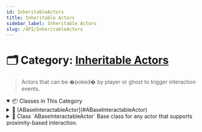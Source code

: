 ```yaml
---
id: InheritableActors
title: Inheritable Actors
sidebar_label: Inheritable Actors
slug: /API/InheritableActors
---
```


# 🗂️ Category: [Inheritable Actors](/docs/API/InheritableActors)

> Actors that can be �poked� by player or ghost to trigger interaction events.

<!-- block -->

<details open>
<summary>📦 Classes in This Category</summary>

<!-- block -->

<details>
<summary>🔹 [ABaseInteractableActor](#ABaseInteractableActor)</summary>

Base class for any actor that supports proximity-based interaction.

<details>
<summary>📄 Description</summary>

Maintains a small overlap sphere ([InteractionSphere](F:\Projects\Documentation\TemporalTargets-Documentation\generated_md/api-InheritableActors.md#class_a_base_interactable_actor_1ad70d64534f3c93e062e14871eaa9af67)) to detect nearby actors and fires off both C++ delegates and Blueprint events when an `Interactor` enters or leaves the radius.

Designers can adjust [InteractionRadius](F:\Projects\Documentation\TemporalTargets-Documentation\generated_md/api-InheritableActors.md#class_a_base_interactable_actor_1ab0d3f1e869442fbc9672b06c4e8a2f74) to control detection range.

</details>

</details>

<!-- block -->

</details>

<!-- block -->
<!-- block -->

<details>
<summary>
  📘 Class `ABaseInteractableActor`
    <span class="brief-description-pill">Base class for any actor that supports proximity-based interaction.</span>
</summary>
<!-- block -->

# Class `ABaseInteractableActor` 

<!-- block -->

> Maintains a small overlap sphere ([InteractionSphere](F:\Projects\Documentation\TemporalTargets-Documentation\generated_md/api-InheritableActors.md#class_a_base_interactable_actor_1ad70d64534f3c93e062e14871eaa9af67)) to detect nearby actors and fires off both C++ delegates and Blueprint events when an `Interactor` enters or leaves the radius.

Designers can adjust [InteractionRadius](F:\Projects\Documentation\TemporalTargets-Documentation\generated_md/api-InheritableActors.md#class_a_base_interactable_actor_1ab0d3f1e869442fbc9672b06c4e8a2f74) to control detection range.

<!-- block -->

<!-- block -->

<details open>
<summary>🧬 Inherits From</summary>

```cpp
class ABaseInteractableActor
  : public AActor
  : public IBPI_Interactable
```

</details>

<!-- block -->

<details open>
<summary>🧍 Members</summary>

<!-- block -->

<!-- FUNCTIONS -->
<details open>
<summary>⚙️ Functions</summary>

  <!-- block -->
  <details>
    <summary>
      🧠 <code>ABaseInteractableActor</code>
      <span class="member-badge kind-function">function</span>
      <span class="member-badge section-public-func">Public</span>
      <span class="brief-description-pill">Construct and set up collision sphere and default properties.</span>
    </summary>

    <p>Construct and set up collision sphere and default properties.</p>

      <p><strong>Parameters:</strong> None</p>

  <hr />
  <p>
    <strong>📄 Source:</strong>
    <code>Source/TimeAssassin/BaseInteractableActor.cpp</code>
    (lines 16–30)
  </p>

  <ExpandableCodeBlock code={`ABaseInteractableActor::ABaseInteractableActor()
{
    PrimaryActorTick.bCanEverTick = false;

    RootComponent = CreateDefaultSubobject<USceneComponent>(TEXT("Root"));

    InteractionSphere = CreateDefaultSubobject<USphereComponent>(TEXT("InteractionSphere"));
    InteractionSphere->SetupAttachment(RootComponent);
    InteractionSphere->SetSphereRadius(InteractionRadius);           // keep CDO + editors in sync
    InteractionSphere->SetCollisionEnabled(ECollisionEnabled::QueryOnly);
    InteractionSphere->SetCollisionObjectType(ECC_WorldDynamic);
    InteractionSphere->SetCollisionResponseToAllChannels(ECR_Ignore);
    InteractionSphere->SetCollisionResponseToChannel(ECC_Pawn, ECR_Overlap);
    InteractionSphere->SetGenerateOverlapEvents(true);
}`} language="cpp" previewLines={15} />

  </details>
  <!-- block -->
  <!-- block -->
  <details>
    <summary>
      🧠 <code>Interact_Implementation</code>
      <span class="member-badge kind-function">function</span>
      <span class="member-badge section-public-func">Public</span>
      <span class="brief-description-pill">Called when `Interactor` performs an interaction.</span>
    </summary>

    <p>Called when `Interactor` performs an interaction.</p>

      <p><strong>Parameters:</strong></p>
      <ul>
        <li><code>AActor * Interactor</code> – The actor that initiated the interaction.</li>
      </ul>

  <hr />
  <p>
    <strong>📄 Source:</strong>
    <code>Source/TimeAssassin/BaseInteractableActor.cpp</code>
    (lines 50–54)
  </p>

  <ExpandableCodeBlock code={`void ABaseInteractableActor::Interact_Implementation(AActor* Interactor)
{
    UE_LOG(LogTemp, Log, TEXT("[%s] Interacted by [%s]"),
        *GetName(), Interactor ? *Interactor->GetName() : TEXT("NULL"));
}`} language="cpp" previewLines={15} />

  </details>
  <!-- block -->
  <!-- block -->
  <details>
    <summary>
      🧠 <code>CanInteract_Implementation</code>
      <span class="member-badge kind-function">function</span>
      <span class="member-badge section-public-func">Public</span>
      <span class="brief-description-pill">Returns true if `Interactor` is allowed to interact.</span>
    </summary>

    <p>Returns true if `Interactor` is allowed to interact.</p>

      <p><strong>Parameters:</strong></p>
      <ul>
        <li><code>AActor * Interactor</code> – The actor attempting to interact.</li>
      </ul>

  <hr />
  <p>
    <strong>📄 Source:</strong>
    <code>Source/TimeAssassin/BaseInteractableActor.cpp</code>
    (lines 56–60)
  </p>

  <ExpandableCodeBlock code={`bool ABaseInteractableActor::CanInteract_Implementation(AActor* /*Interactor*/)
{
    // Override in child classes for doors, switches, etc.
    return true;
}`} language="cpp" previewLines={15} />

  </details>
  <!-- block -->
  <!-- block -->
  <details>
    <summary>
      🧠 <code>GetInteractorsInRange</code>
      <span class="member-badge kind-function">function</span>
      <span class="member-badge section-public-func">Public</span>
      <span class="brief-description-pill">Get the list of actors currently within [InteractionRadius](F:\Projects\Documentation\TemporalTargets-Documentation\generated_md/api-InheritableActors.md#class_a_base_interactable_actor_1ab0d3f1e869442fbc9672b06c4e8a2f74).</span>
    </summary>

    <p>Get the list of actors currently within [InteractionRadius](F:\Projects\Documentation\TemporalTargets-Documentation\generated_md/api-InheritableActors.md#class_a_base_interactable_actor_1ab0d3f1e869442fbc9672b06c4e8a2f74).</p>

      <p><strong>Parameters:</strong> None</p>

  <hr />
  <p>
    <strong>📄 Source:</strong>
    <code>Source/TimeAssassin/BaseInteractableActor.h</code>
    (lines 63–63)
  </p>

  <ExpandableCodeBlock code={`    const TArray<AActor*>& GetInteractorsInRange() const { return InteractorsInRange; }`} language="cpp" previewLines={15} />

  </details>
  <!-- block -->
  <!-- block -->
  <details>
    <summary>
      🧠 <code>IsGhostInteractor</code>
      <span class="member-badge kind-function">function</span>
      <span class="member-badge section-public-func">Public</span>
      <span class="brief-description-pill">Check if `Interactor` carries the Ghost tag ([TAG_Ghost](F:\Projects\Documentation\TemporalTargets-Documentation\generated_md/api-InheritableActors.md#class_a_base_interactable_actor_1a669d64f5e8fa8db483d5a5311529a8db)).</span>
    </summary>

    <p>Check if `Interactor` carries the Ghost tag ([TAG_Ghost](F:\Projects\Documentation\TemporalTargets-Documentation\generated_md/api-InheritableActors.md#class_a_base_interactable_actor_1a669d64f5e8fa8db483d5a5311529a8db)).</p>

      <p><strong>Parameters:</strong></p>
      <ul>
        <li><code>AActor * Interactor</code> – The actor to test.</li>
      </ul>

  <hr />
  <p>
    <strong>📄 Source:</strong>
    <code>Source/TimeAssassin/BaseInteractableActor.cpp</code>
    (lines 119–122)
  </p>

  <ExpandableCodeBlock code={`bool ABaseInteractableActor::IsGhostInteractor(AActor* Interactor) const
{
	return Interactor && Interactor->ActorHasTag(TAG_Ghost);
}`} language="cpp" previewLines={15} />

  </details>
  <!-- block -->
  <!-- block -->
  <details>
    <summary>
      🧠 <code>IsPlayerInteractor</code>
      <span class="member-badge kind-function">function</span>
      <span class="member-badge section-public-func">Public</span>
      <span class="brief-description-pill">Check if `Interactor` carries the Player tag ([TAG_Player](F:\Projects\Documentation\TemporalTargets-Documentation\generated_md/api-InheritableActors.md#class_a_base_interactable_actor_1aa1fccf554c3446366866a326bbe4c648)).</span>
    </summary>

    <p>Check if `Interactor` carries the Player tag ([TAG_Player](F:\Projects\Documentation\TemporalTargets-Documentation\generated_md/api-InheritableActors.md#class_a_base_interactable_actor_1aa1fccf554c3446366866a326bbe4c648)).</p>

      <p><strong>Parameters:</strong></p>
      <ul>
        <li><code>AActor * Interactor</code> – The actor to test.</li>
      </ul>

  <hr />
  <p>
    <strong>📄 Source:</strong>
    <code>Source/TimeAssassin/BaseInteractableActor.cpp</code>
    (lines 124–127)
  </p>

  <ExpandableCodeBlock code={`bool ABaseInteractableActor::IsPlayerInteractor(AActor* Interactor) const
{
	return Interactor && Interactor->ActorHasTag(TAG_Player);
}`} language="cpp" previewLines={15} />

  </details>
  <!-- block -->
  <!-- block -->
  <details>
    <summary>
      🧠 <code>GetInteractorTypeTag</code>
      <span class="member-badge kind-function">function</span>
      <span class="member-badge section-public-func">Public</span>
      <span class="brief-description-pill">Return the type tag for `Interactor` ("Ghost" or "Player").</span>
    </summary>

    <p>Return the type tag for `Interactor` ("Ghost" or "Player").</p>

      <p><strong>Parameters:</strong></p>
      <ul>
        <li><code>AActor * Interactor</code> – The actor to query.</li>
      </ul>

  <hr />
  <p>
    <strong>📄 Source:</strong>
    <code>Source/TimeAssassin/BaseInteractableActor.cpp</code>
    (lines 129–134)
  </p>

  <ExpandableCodeBlock code={`FName ABaseInteractableActor::GetInteractorTypeTag(AActor* Interactor) const
{
	if (IsGhostInteractor(Interactor))   return TAG_Ghost;
	if (IsPlayerInteractor(Interactor))  return TAG_Player;
	return FName("Unknown");
}`} language="cpp" previewLines={15} />

  </details>
  <!-- block -->
  <!-- block -->
  <details>
    <summary>
      🧠 <code>OnInteractorFocused</code>
      <span class="member-badge kind-function">function</span>
      <span class="member-badge section-public-func">Public</span>
      <span class="brief-description-pill">Called in Blueprint when `Interactor` is focused (UI highlight).</span>
    </summary>

    <p>Called in Blueprint when `Interactor` is focused (UI highlight).</p>

      <p><strong>Parameters:</strong> None</p>

  </details>
  <!-- block -->
  <!-- block -->
  <details>
    <summary>
      🧠 <code>OnInteractorUnfocused</code>
      <span class="member-badge kind-function">function</span>
      <span class="member-badge section-public-func">Public</span>
      <span class="brief-description-pill">Called in Blueprint when `Interactor` is unfocused.</span>
    </summary>

    <p>Called in Blueprint when `Interactor` is unfocused.</p>

      <p><strong>Parameters:</strong> None</p>

  </details>
  <!-- block -->
  <!-- block -->
  <details>
    <summary>
      🧠 <code>OnInteractorEnteredRadius</code>
      <span class="member-badge kind-function">function</span>
      <span class="member-badge section-public-func">Public</span>
      <span class="brief-description-pill">Called in Blueprint when `Interactor` enters the radius.</span>
    </summary>

    <p>Called in Blueprint when `Interactor` enters the radius.</p>

      <p><strong>Parameters:</strong> None</p>

  </details>
  <!-- block -->
  <!-- block -->
  <details>
    <summary>
      🧠 <code>OnInteractorLeftRadius</code>
      <span class="member-badge kind-function">function</span>
      <span class="member-badge section-public-func">Public</span>
      <span class="brief-description-pill">Called in Blueprint when `Interactor` leaves the radius.</span>
    </summary>

    <p>Called in Blueprint when `Interactor` leaves the radius.</p>

      <p><strong>Parameters:</strong> None</p>

  </details>
  <!-- block -->
  <!-- block -->
  <details>
    <summary>
      🧠 <code>BeginPlay</code>
      <span class="member-badge kind-function">function</span>
      <span class="member-badge section-protected-func">Protected</span>
      <span class="brief-description-pill">Called when the game starts or actor is spawned.</span>
    </summary>

    <p>Called when the game starts or actor is spawned.</p>

      <p><strong>Parameters:</strong> None</p>

  <hr />
  <p>
    <strong>📄 Source:</strong>
    <code>Source/TimeAssassin/BaseInteractableActor.cpp</code>
    (lines 32–46)
  </p>

  <ExpandableCodeBlock code={`void ABaseInteractableActor::BeginPlay()
{
    Super::BeginPlay();

    InteractionSphere->SetSphereRadius(InteractionRadius); // honour tweaked values

    InteractionSphere->OnComponentBeginOverlap.AddDynamic(this, &ABaseInteractableActor::HandleSphereBeginOverlap);
    InteractionSphere->OnComponentEndOverlap.AddDynamic(this, &ABaseInteractableActor::HandleSphereEndOverlap);

    // Route Blueprint-native events through C++ delegates so everyone gets pinged
    OnFocusedByInteractor.AddDynamic(this, &ABaseInteractableActor::OnInteractorFocused);
    OnUnfocusedByInteractor.AddDynamic(this, &ABaseInteractableActor::OnInteractorUnfocused);
    OnInteractorEnteredRadiusEvent.AddDynamic(this, &ABaseInteractableActor::OnInteractorEnteredRadius);
    OnInteractorLeftRadiusEvent.AddDynamic(this, &ABaseInteractableActor::OnInteractorLeftRadius);
}`} language="cpp" previewLines={15} />

  </details>
  <!-- block -->
  <!-- block -->
  <details>
    <summary>
      🧠 <code>HandleSphereBeginOverlap</code>
      <span class="member-badge kind-function">function</span>
      <span class="member-badge section-protected-func">Protected</span>
      <span class="brief-description-pill">Handle when something ENTERS the overlap sphere.</span>
    </summary>

    <p>Handle when something ENTERS the overlap sphere.</p>

      <p><strong>Parameters:</strong> None</p>

  <hr />
  <p>
    <strong>📄 Source:</strong>
    <code>Source/TimeAssassin/BaseInteractableActor.cpp</code>
    (lines 64–71)
  </p>

  <ExpandableCodeBlock code={`void ABaseInteractableActor::HandleSphereBeginOverlap(UPrimitiveComponent*, AActor* OtherActor,
    UPrimitiveComponent*, int32, bool, const FHitResult&)
{
    if (IsValidInteractor(OtherActor))
    {
        RegisterInteractor(OtherActor);
    }
}`} language="cpp" previewLines={15} />

  </details>
  <!-- block -->
  <!-- block -->
  <details>
    <summary>
      🧠 <code>HandleSphereEndOverlap</code>
      <span class="member-badge kind-function">function</span>
      <span class="member-badge section-protected-func">Protected</span>
      <span class="brief-description-pill">Handle when something LEAVES the overlap sphere.</span>
    </summary>

    <p>Handle when something LEAVES the overlap sphere.</p>

      <p><strong>Parameters:</strong> None</p>

  <hr />
  <p>
    <strong>📄 Source:</strong>
    <code>Source/TimeAssassin/BaseInteractableActor.cpp</code>
    (lines 73–80)
  </p>

  <ExpandableCodeBlock code={`void ABaseInteractableActor::HandleSphereEndOverlap(UPrimitiveComponent*, AActor* OtherActor,
    UPrimitiveComponent*, int32)
{
    if (OtherActor)
    {
        UnregisterInteractor(OtherActor);
    }
}`} language="cpp" previewLines={15} />

  </details>
  <!-- block -->
  <!-- block -->
  <details>
    <summary>
      🧠 <code>IsValidInteractor</code>
      <span class="member-badge kind-function">function</span>
      <span class="member-badge section-protected-func">Protected</span>
      <span class="brief-description-pill">Return true if `Candidate` is valid (not self and is a pawn).</span>
    </summary>

    <p>Return true if `Candidate` is valid (not self and is a pawn).</p>

      <p><strong>Parameters:</strong></p>
      <ul>
        <li><code>AActor * Candidate</code> – Actor to test.</li>
      </ul>

  <hr />
  <p>
    <strong>📄 Source:</strong>
    <code>Source/TimeAssassin/BaseInteractableActor.cpp</code>
    (lines 84–87)
  </p>

  <ExpandableCodeBlock code={`bool ABaseInteractableActor::IsValidInteractor(AActor* Candidate) const
{
	return Candidate && Candidate != this && Candidate->IsA(APawn::StaticClass());
}`} language="cpp" previewLines={15} />

  </details>
  <!-- block -->
  <!-- block -->
  <details>
    <summary>
      🧠 <code>RegisterInteractor</code>
      <span class="member-badge kind-function">function</span>
      <span class="member-badge section-protected-func">Protected</span>
      <span class="brief-description-pill">Add `Interactor` to [InteractorsInRange](F:\Projects\Documentation\TemporalTargets-Documentation\generated_md/api-InheritableActors.md#class_a_base_interactable_actor_1ae2b7b85c86c799242aee363bfda66514) and fire [OnInteractorEnteredRadiusEvent](F:\Projects\Documentation\TemporalTargets-Documentation\generated_md/api-InheritableActors.md#class_a_base_interactable_actor_1a88022fe2880641029ff4633f8ce7c008).</span>
    </summary>

    <p>Add `Interactor` to [InteractorsInRange](F:\Projects\Documentation\TemporalTargets-Documentation\generated_md/api-InheritableActors.md#class_a_base_interactable_actor_1ae2b7b85c86c799242aee363bfda66514) and fire [OnInteractorEnteredRadiusEvent](F:\Projects\Documentation\TemporalTargets-Documentation\generated_md/api-InheritableActors.md#class_a_base_interactable_actor_1a88022fe2880641029ff4633f8ce7c008).</p>

      <p><strong>Parameters:</strong></p>
      <ul>
        <li><code>AActor * Interactor</code> – Actor to register.</li>
      </ul>

  <hr />
  <p>
    <strong>📄 Source:</strong>
    <code>Source/TimeAssassin/BaseInteractableActor.cpp</code>
    (lines 89–102)
  </p>

  <ExpandableCodeBlock code={`void ABaseInteractableActor::RegisterInteractor(AActor* Interactor)
{
	if (!InteractorsInRange.Contains(Interactor))
	{
		InteractorsInRange.Add(Interactor);

		if (Interactor->GetClass()->ImplementsInterface(UBPI_Interactable::StaticClass()))
		{
			IBPI_Interactable::Execute_RegisterInteractable(Interactor, this);
		}

		OnInteractorEnteredRadiusEvent.Broadcast(Interactor);
	}
}`} language="cpp" previewLines={15} />

  </details>
  <!-- block -->
  <!-- block -->
  <details>
    <summary>
      🧠 <code>UnregisterInteractor</code>
      <span class="member-badge kind-function">function</span>
      <span class="member-badge section-protected-func">Protected</span>
      <span class="brief-description-pill">Remove `Interactor` from [InteractorsInRange](F:\Projects\Documentation\TemporalTargets-Documentation\generated_md/api-InheritableActors.md#class_a_base_interactable_actor_1ae2b7b85c86c799242aee363bfda66514) and fire [OnInteractorLeftRadiusEvent](F:\Projects\Documentation\TemporalTargets-Documentation\generated_md/api-InheritableActors.md#class_a_base_interactable_actor_1ab43bb877155ef27a66a6dff1aa43592f).</span>
    </summary>

    <p>Remove `Interactor` from [InteractorsInRange](F:\Projects\Documentation\TemporalTargets-Documentation\generated_md/api-InheritableActors.md#class_a_base_interactable_actor_1ae2b7b85c86c799242aee363bfda66514) and fire [OnInteractorLeftRadiusEvent](F:\Projects\Documentation\TemporalTargets-Documentation\generated_md/api-InheritableActors.md#class_a_base_interactable_actor_1ab43bb877155ef27a66a6dff1aa43592f).</p>

      <p><strong>Parameters:</strong></p>
      <ul>
        <li><code>AActor * Interactor</code> – Actor to unregister.</li>
      </ul>

  <hr />
  <p>
    <strong>📄 Source:</strong>
    <code>Source/TimeAssassin/BaseInteractableActor.cpp</code>
    (lines 104–115)
  </p>

  <ExpandableCodeBlock code={`void ABaseInteractableActor::UnregisterInteractor(AActor* Interactor)
{
	if (InteractorsInRange.Remove(Interactor) > 0)
	{
		if (Interactor->GetClass()->ImplementsInterface(UBPI_Interactable::StaticClass()))
		{
			IBPI_Interactable::Execute_UnregisterInteractable(Interactor, this);
		}

		OnInteractorLeftRadiusEvent.Broadcast(Interactor);
	}
}`} language="cpp" previewLines={15} />

  </details>
  <!-- block -->
  <!-- block -->
  <details>
    <summary>
      🧠 <code>OnInteractorFocused_Implementation</code>
      <span class="member-badge kind-function">function</span>
      <span class="member-badge section-protected-func">Protected</span>
      <span class="brief-description-pill">C++ implementation for [OnInteractorFocused](F:\Projects\Documentation\TemporalTargets-Documentation\generated_md/api-InheritableActors.md#class_a_base_interactable_actor_1aa452ecea351e91c46a56a6720aac604a) (BlueprintNativeEvent).</span>
    </summary>

    <p>C++ implementation for [OnInteractorFocused](F:\Projects\Documentation\TemporalTargets-Documentation\generated_md/api-InheritableActors.md#class_a_base_interactable_actor_1aa452ecea351e91c46a56a6720aac604a) (BlueprintNativeEvent).</p>

      <p><strong>Parameters:</strong> None</p>

  <hr />
  <p>
    <strong>📄 Source:</strong>
    <code>Source/TimeAssassin/BaseInteractableActor.cpp</code>
    (lines 138–138)
  </p>

  <ExpandableCodeBlock code={`void ABaseInteractableActor::OnInteractorFocused_Implementation(AActor* /*Interactor*/) {}`} language="cpp" previewLines={15} />

  </details>
  <!-- block -->
  <!-- block -->
  <details>
    <summary>
      🧠 <code>OnInteractorUnfocused_Implementation</code>
      <span class="member-badge kind-function">function</span>
      <span class="member-badge section-protected-func">Protected</span>
      <span class="brief-description-pill">C++ implementation for [OnInteractorUnfocused](F:\Projects\Documentation\TemporalTargets-Documentation\generated_md/api-InheritableActors.md#class_a_base_interactable_actor_1adcbab5ca9e58789af7ffe8504b4f2a39) (BlueprintNativeEvent).</span>
    </summary>

    <p>C++ implementation for [OnInteractorUnfocused](F:\Projects\Documentation\TemporalTargets-Documentation\generated_md/api-InheritableActors.md#class_a_base_interactable_actor_1adcbab5ca9e58789af7ffe8504b4f2a39) (BlueprintNativeEvent).</p>

      <p><strong>Parameters:</strong> None</p>

  <hr />
  <p>
    <strong>📄 Source:</strong>
    <code>Source/TimeAssassin/BaseInteractableActor.cpp</code>
    (lines 139–139)
  </p>

  <ExpandableCodeBlock code={`void ABaseInteractableActor::OnInteractorUnfocused_Implementation(AActor* /*Interactor*/) {}`} language="cpp" previewLines={15} />

  </details>
  <!-- block -->
  <!-- block -->
  <details>
    <summary>
      🧠 <code>OnInteractorEnteredRadius_Implementation</code>
      <span class="member-badge kind-function">function</span>
      <span class="member-badge section-protected-func">Protected</span>
      <span class="brief-description-pill">C++ implementation for [OnInteractorEnteredRadius](F:\Projects\Documentation\TemporalTargets-Documentation\generated_md/api-InheritableActors.md#class_a_base_interactable_actor_1a5ba8c7d714b4f4f7ddb311c154cd3de6) (BlueprintNativeEvent).</span>
    </summary>

    <p>C++ implementation for [OnInteractorEnteredRadius](F:\Projects\Documentation\TemporalTargets-Documentation\generated_md/api-InheritableActors.md#class_a_base_interactable_actor_1a5ba8c7d714b4f4f7ddb311c154cd3de6) (BlueprintNativeEvent).</p>

      <p><strong>Parameters:</strong> None</p>

  <hr />
  <p>
    <strong>📄 Source:</strong>
    <code>Source/TimeAssassin/BaseInteractableActor.cpp</code>
    (lines 140–140)
  </p>

  <ExpandableCodeBlock code={`void ABaseInteractableActor::OnInteractorEnteredRadius_Implementation(AActor* /*Interactor*/) {}`} language="cpp" previewLines={15} />

  </details>
  <!-- block -->
  <!-- block -->
  <details>
    <summary>
      🧠 <code>OnInteractorLeftRadius_Implementation</code>
      <span class="member-badge kind-function">function</span>
      <span class="member-badge section-protected-func">Protected</span>
      <span class="brief-description-pill">C++ implementation for [OnInteractorLeftRadius](F:\Projects\Documentation\TemporalTargets-Documentation\generated_md/api-InheritableActors.md#class_a_base_interactable_actor_1ad0b5f103acee6b612496ab1c96682e75) (BlueprintNativeEvent).</span>
    </summary>

    <p>C++ implementation for [OnInteractorLeftRadius](F:\Projects\Documentation\TemporalTargets-Documentation\generated_md/api-InheritableActors.md#class_a_base_interactable_actor_1ad0b5f103acee6b612496ab1c96682e75) (BlueprintNativeEvent).</p>

      <p><strong>Parameters:</strong> None</p>

  <hr />
  <p>
    <strong>📄 Source:</strong>
    <code>Source/TimeAssassin/BaseInteractableActor.cpp</code>
    (lines 141–141)
  </p>

  <ExpandableCodeBlock code={`void ABaseInteractableActor::OnInteractorLeftRadius_Implementation(AActor* /*Interactor*/) {}`} language="cpp" previewLines={15} />

  </details>
  <!-- block -->

</details>
<!-- block -->

<!-- VARIABLES -->
<details open>
<summary>📦 Variables</summary>

  <!-- block -->
  <details>
    <summary>
      🧠 <code>OnInteractorEnteredRadiusEvent</code>
      <span class="member-badge kind-variable">variable</span>
      <span class="member-badge section-public-attrib">Public</span>
      <span class="brief-description-pill">Broadcast when an actor enters the interaction radius.</span>
    </summary>

    <p>Broadcast when an actor enters the interaction radius.</p>

  </details>
  <!-- block -->

  <!-- block -->
  <details>
    <summary>
      🧠 <code>OnInteractorLeftRadiusEvent</code>
      <span class="member-badge kind-variable">variable</span>
      <span class="member-badge section-public-attrib">Public</span>
      <span class="brief-description-pill">Broadcast when an actor leaves the interaction radius.</span>
    </summary>

    <p>Broadcast when an actor leaves the interaction radius.</p>

  </details>
  <!-- block -->

  <!-- block -->
  <details>
    <summary>
      🧠 <code>OnFocusedByInteractor</code>
      <span class="member-badge kind-variable">variable</span>
      <span class="member-badge section-public-attrib">Public</span>
      <span class="brief-description-pill">Broadcast when an actor is focused by an interactor.</span>
    </summary>

    <p>Broadcast when an actor is focused by an interactor.</p>

  </details>
  <!-- block -->

  <!-- block -->
  <details>
    <summary>
      🧠 <code>OnUnfocusedByInteractor</code>
      <span class="member-badge kind-variable">variable</span>
      <span class="member-badge section-public-attrib">Public</span>
      <span class="brief-description-pill">Broadcast when an actor is unfocused by an interactor.</span>
    </summary>

    <p>Broadcast when an actor is unfocused by an interactor.</p>

  </details>
  <!-- block -->

  <!-- block -->
  <details>
    <summary>
      🧠 <code>InteractionRadius</code>
      <span class="member-badge kind-variable">variable</span>
      <span class="member-badge section-protected-attrib">Protected</span>
      <span class="brief-description-pill">Distance within which actors can interact.</span>
    </summary>

    <p>Distance within which actors can interact.</p>

  </details>
  <!-- block -->

  <!-- block -->
  <details>
    <summary>
      🧠 <code>InteractionSphere</code>
      <span class="member-badge kind-variable">variable</span>
      <span class="member-badge section-protected-attrib">Protected</span>
      <span class="brief-description-pill">Sphere component used to detect overlapping actors.</span>
    </summary>

    <p>Sphere component used to detect overlapping actors.</p>

  </details>
  <!-- block -->

  <!-- block -->
  <details>
    <summary>
      🧠 <code>InteractorsInRange</code>
      <span class="member-badge kind-variable">variable</span>
      <span class="member-badge section-protected-attrib">Protected</span>
      <span class="brief-description-pill">Actors currently within [InteractionRadius](F:\Projects\Documentation\TemporalTargets-Documentation\generated_md/api-InheritableActors.md#class_a_base_interactable_actor_1ab0d3f1e869442fbc9672b06c4e8a2f74).</span>
    </summary>

    <p>Actors currently within [InteractionRadius](F:\Projects\Documentation\TemporalTargets-Documentation\generated_md/api-InheritableActors.md#class_a_base_interactable_actor_1ab0d3f1e869442fbc9672b06c4e8a2f74).</p>

  </details>
  <!-- block -->

</details>
<!-- block -->

</details>
<!-- block -->

_No enum types are defined in this file._

<!-- block -->

</details>

<!-- block -->

